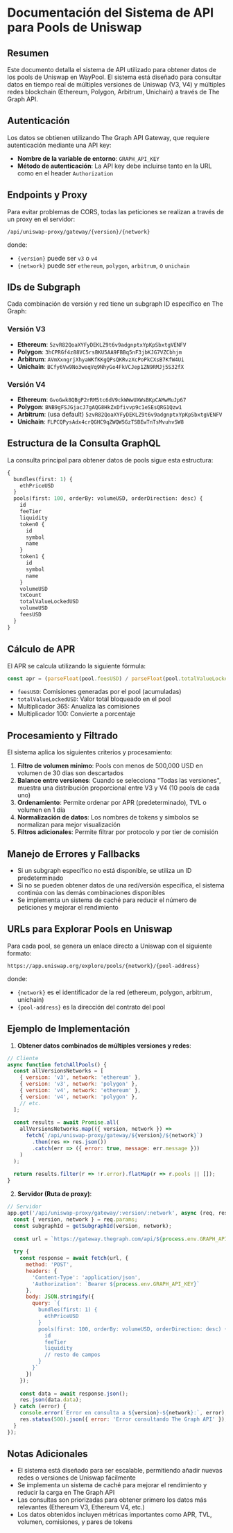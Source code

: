 # Documentación del Sistema de API para Pools de Uniswap

## Resumen

Este documento detalla el sistema de API utilizado para obtener datos de los pools de Uniswap en WayPool. El sistema está diseñado para consultar datos en tiempo real de múltiples versiones de Uniswap (V3, V4) y múltiples redes blockchain (Ethereum, Polygon, Arbitrum, Unichain) a través de The Graph API.

## Autenticación

Los datos se obtienen utilizando The Graph API Gateway, que requiere autenticación mediante una API key:

- **Nombre de la variable de entorno**: `GRAPH_API_KEY`
- **Método de autenticación**: La API key debe incluirse tanto en la URL como en el header `Authorization`

## Endpoints y Proxy

Para evitar problemas de CORS, todas las peticiones se realizan a través de un proxy en el servidor:

```
/api/uniswap-proxy/gateway/{version}/{network}
```

donde:
- `{version}` puede ser `v3` o `v4`
- `{network}` puede ser `ethereum`, `polygon`, `arbitrum`, o `unichain`

## IDs de Subgraph

Cada combinación de versión y red tiene un subgraph ID específico en The Graph:

### Versión V3
- **Ethereum**: `5zvR82QoaXYFyDEKLZ9t6v9adgnptxYpKpSbxtgVENFV`
- **Polygon**: `3hCPRGf4z88VC5rsBKU5AA9FBBq5nF3jbKJG7VZCbhjm`
- **Arbitrum**: `AVmXxngrjXhyaWKfKKgQPsQKRvzXcPoPkCXsB7KfW4Ui`
- **Unichain**: `BCfy6Vw9No3weqVq9NhyGo4FkVCJep1ZN9RMJj5S32fX`

### Versión V4
- **Ethereum**: `GvoGwk8QBgP2rRM5tc6dV9ckWWwUXWsBKpCAMwMuJp67`
- **Polygon**: `BNB9gFSJGjacJ7gAQG8HkZxDfivvp9c1eSEsQRG1Qzw1`
- **Arbitrum**: (usa default) `5zvR82QoaXYFyDEKLZ9t6v9adgnptxYpKpSbxtgVENFV`
- **Unichain**: `FLPCQPysAdx4crQGHC9qZWQW5GzTSBEwTnTsMvuhvSW8`

## Estructura de la Consulta GraphQL

La consulta principal para obtener datos de pools sigue esta estructura:

```graphql
{
  bundles(first: 1) {
    ethPriceUSD
  }
  pools(first: 100, orderBy: volumeUSD, orderDirection: desc) {
    id
    feeTier
    liquidity
    token0 {
      id
      symbol
      name
    }
    token1 {
      id
      symbol
      name
    }
    volumeUSD
    txCount
    totalValueLockedUSD
    volumeUSD
    feesUSD
  }
}
```

## Cálculo de APR

El APR se calcula utilizando la siguiente fórmula:

```javascript
const apr = (parseFloat(pool.feesUSD) / parseFloat(pool.totalValueLockedUSD)) * 365 * 100;
```

- `feesUSD`: Comisiones generadas por el pool (acumuladas)
- `totalValueLockedUSD`: Valor total bloqueado en el pool
- Multiplicador 365: Anualiza las comisiones
- Multiplicador 100: Convierte a porcentaje

## Procesamiento y Filtrado

El sistema aplica los siguientes criterios y procesamiento:

1. **Filtro de volumen mínimo**: Pools con menos de 500,000 USD en volumen de 30 días son descartados
2. **Balance entre versiones**: Cuando se selecciona "Todas las versiones", muestra una distribución proporcional entre V3 y V4 (10 pools de cada uno)
3. **Ordenamiento**: Permite ordenar por APR (predeterminado), TVL o volumen en 1 día
4. **Normalización de datos**: Los nombres de tokens y símbolos se normalizan para mejor visualización
5. **Filtros adicionales**: Permite filtrar por protocolo y por tier de comisión

## Manejo de Errores y Fallbacks

- Si un subgraph específico no está disponible, se utiliza un ID predeterminado
- Si no se pueden obtener datos de una red/versión específica, el sistema continúa con las demás combinaciones disponibles
- Se implementa un sistema de caché para reducir el número de peticiones y mejorar el rendimiento

## URLs para Explorar Pools en Uniswap

Para cada pool, se genera un enlace directo a Uniswap con el siguiente formato:

```
https://app.uniswap.org/explore/pools/{network}/{pool-address}
```

donde:
- `{network}` es el identificador de la red (ethereum, polygon, arbitrum, unichain)
- `{pool-address}` es la dirección del contrato del pool

## Ejemplo de Implementación

1. **Obtener datos combinados de múltiples versiones y redes**:

```javascript
// Cliente
async function fetchAllPools() {
  const allVersionsNetworks = [
    { version: 'v3', network: 'ethereum' },
    { version: 'v3', network: 'polygon' },
    { version: 'v4', network: 'ethereum' },
    { version: 'v4', network: 'polygon' },
    // etc.
  ];
  
  const results = await Promise.all(
    allVersionsNetworks.map(({ version, network }) => 
      fetch(`/api/uniswap-proxy/gateway/${version}/${network}`)
        .then(res => res.json())
        .catch(err => ({ error: true, message: err.message }))
    )
  );
  
  return results.filter(r => !r.error).flatMap(r => r.pools || []);
}
```

2. **Servidor (Ruta de proxy)**:

```javascript
// Servidor
app.get('/api/uniswap-proxy/gateway/:version/:network', async (req, res) => {
  const { version, network } = req.params;
  const subgraphId = getSubgraphId(version, network);
  
  const url = `https://gateway.thegraph.com/api/${process.env.GRAPH_API_KEY}/subgraphs/id/${subgraphId}`;
  
  try {
    const response = await fetch(url, {
      method: 'POST',
      headers: {
        'Content-Type': 'application/json',
        'Authorization': `Bearer ${process.env.GRAPH_API_KEY}`
      },
      body: JSON.stringify({
        query: `{
          bundles(first: 1) {
            ethPriceUSD
          }
          pools(first: 100, orderBy: volumeUSD, orderDirection: desc) {
            id
            feeTier
            liquidity
            // resto de campos
          }
        }`
      })
    });
    
    const data = await response.json();
    res.json(data.data);
  } catch (error) {
    console.error(`Error en consulta a ${version}-${network}:`, error);
    res.status(500).json({ error: 'Error consultando The Graph API' });
  }
});
```

## Notas Adicionales

- El sistema está diseñado para ser escalable, permitiendo añadir nuevas redes o versiones de Uniswap fácilmente
- Se implementa un sistema de caché para mejorar el rendimiento y reducir la carga en The Graph API
- Las consultas son priorizadas para obtener primero los datos más relevantes (Ethereum V3, Ethereum V4, etc.)
- Los datos obtenidos incluyen métricas importantes como APR, TVL, volumen, comisiones, y pares de tokens